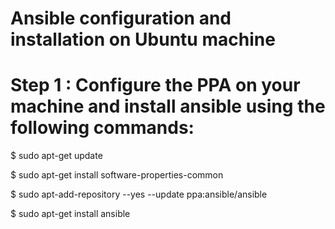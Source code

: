 # Ansible configuration and installation on Ubuntu machine

# Step 1 : Configure the PPA on your machine and install ansible using the following commands:

$ sudo apt-get update

$ sudo apt-get install software-properties-common

$ sudo apt-add-repository --yes --update ppa:ansible/ansible

$ sudo apt-get install ansible

